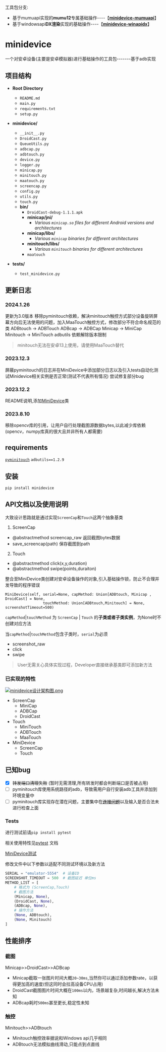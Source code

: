 工具包分支:
  - 基于mumuapi实现的**mumu12**专属基础操作----【**[minidevice-mumuapi](https://github.com/NakanoSanku/minidevice/tree/minidevice-mumuapi)**】
  - 基于windowsapi**DX渲染**实现的基础操作----【**[minidevice-winapidx](https://github.com/NakanoSanku/minidevice/tree/minidevice-winapidx)**】
# minidevice
一个对安卓设备(主要是安卓模拟器)进行基础操作的工具包-------基于adb实现
## 项目结构
- **Root Directory**
  - `README.md`
  - `main.py`
  - `requirements.txt`
  - `setup.py`

- **minidevice/**
  - `__init__.py`
  - `DroidCast.py`
  - `QueueUtils.py`
  - `adbcap.py`
  - `adbtouch.py`
  - `device.py`
  - `logger.py`
  - `minicap.py`
  - `minitouch.py`
  - `maatouch.py`
  - `screencap.py`
  - `config.py`
  - `utils.py`
  - `touch.py`
  - **bin/**
    - `DroidCast-debug-1.1.1.apk`
    - **minicap/jni/**
      - *Various `minicap.so` files for different Android versions and architectures*
    - **minicap/libs/**
      - *Various `minicap` binaries for different architectures*
    - **minitouch/libs/**
      - *Various `minitouch` binaries for different architectures*
    - `maatouch`

- **tests/**
  - `test_minidevice.py`

## 更新日志
### 2024.1.26
更新为3.0版本
移除pyminitouch依赖，解决minitouch触控方式部分设备旋转屏幕方向后无法使用的问题，加入MaaTouch触控方式，修改部分不符合命名规范的类
ADBtouch -> ADBTouch
ADBcap -> ADBCap
Minicap -> MiniCap
Minitouch -> MiniTouch
adbutils 依赖解除版本限制
> minitouch无法在安卓13上使用，请使用MaaTouch替代
### 2023.12.3 
屏蔽pyminitouch的日志并在MiniDevice中添加部分日志以及引入tests自动化测试Minidevice相关实例是否正常(测试不代表所有情况) 尝试修复部分bug
### 2023.12.2
README说明,添加[MiniDevice](./minidevice/device.py)类
### 2023.8.10 
移除opencv库的引用，让用户自行处理截图源数据bytes,以此减少库依赖(opencv，numpy库真的很大且并非所有人都需要)
## requirements
[`pyminitouch`](https://github.com/williamfzc/pyminitouch) `adbutils==1.2.9`
## 安装
`pip install minidevice`
## API文档以及使用说明
大致设计思路就是通过实现`ScreenCap`和`Touch`这两个抽象基类
1. ScreenCap 
- @abstractmethod screencap_raw 返回截图bytes数据
- save_screencap(path) 保存截图到path 
2. Touch
- @abstractmethod click(x,y,duration) 
- @abstractmethod swipe(points,duraiton)

整合至MiniDevice类创建对安卓设备操作的对象,引入基础操作锁，防止不合理并发导致的程序错误
```
MiniDevice(self, serial=None, capMethod: Union[ADBtouch, Minicap , DroidCast] = None,
                 touchMethod: Union[ADBtouch,Minitouch] = None, screenshotTimeout=500)
```
`capMethod`|`touchMethod` 为 `ScreenCap` | `Touch` 的**子类或者子类实例**，为None时不创建对应方法

当`capMethod`|`touchMethod`包含子类时，`serial`为必须
 - screenshot_raw
 - click
 - swipe
> User无需关心具体实现过程，Developer直接继承基类即可添加新方法

### 已实现的特性
[![minidevice设计架构图.png](https://s2.loli.net/2023/12/03/Zje6Bh3TUDxbP2W.png)](https://www.iodraw.com/diagram/?lightbox=1&highlight=0000ff&edit=_blank&layers=1&nav=1&title=%E6%9C%AA%E5%91%BD%E5%90%8D%E7%BB%98%E5%9B%BE.iodraw#R7V1bd5s4EP41nNN9SA73y6PBdveS7KZNdtvuS48Ciq0NRl5ZTuL%2B%2BpUw2BARGxwT8EY%2BfUCDENXMp5lP0ogoRjB7%2BkjAfHqJIxgruho9KcZQ0XXN1HWF%2F1Oj1VriGPZaMCEoyiptBdfoB8yEaiZdogguShUpxjFF87IwxEkCQ1qSAULwY7naHY7Lb52DCRQE1yGIRekXFNHpWurqzlb%2BM0STaf5mzfbWd2Ygr5z1ZDEFEX4siIyRYgQEY7q%2Bmj0FMObKy%2FXy5ZfVl%2Fji3v7466fFv%2BBP%2F7eb3%2F86Wzc2bvLIpgsEJvTgpj9NV%2FO%2FncgjtmMNPz%2BG35BzdWZk1n0A8TJTmDKyFddVBgNlZCmer%2FgjZeQovqb4fqYHusqVu3hEsxgkrORP6SxmQo1dLiggNEMC0xS7hwn6gRMK8hrhFMXRBVjhJe8PJRDmhULdGyZmd3kDBC7QD3Ab5%2BWQV0AJJDerOcxaYOIY3MLYB%2BH9hOBlEgU4xiT9jxqqOmY%2FVqWmKjOVP0BC4VMBSJlqP0I8g5SsWJXsLnvF%2BpFsmOhuVn7cgk7TzUw4LSBOt7IBBTKkTzaNb973mY0MkExY%2F5u90K56n1p%2BHYgpJAmg0Oc6WxQxxC4Kfd2KUmQ1QJnjCii7DpnJkgDMd2Hqjpn5OrvDYQNiNEnYdciMB5llfW4fxMb6ILtB8VxAF0NjeF8Bryqw2qUa1%2FzJIgLhVY4b7ZnoEjyVKl6ABd1gNY7BfIFuN92YATJBiY8pxbOsUg3kFgaYCOLdg7s2ik3XKoHKFDGlOxWYcndAuASmxsjxRP%2F0HDAxSsGyoATfb3w8V9MdiuNckwlOK%2BUIiuEdrcDPDEVRnDY2ByFKJjccT8MzbSu5SB8cGlvJ50wNXEQwBbTgp1KzXuEFogjz9sm6rj%2FHKKGprixfsYaphNAAJ6wTzK%2Fx5iBD0CPkKKpr7s0o22%2Fu3GfYNc3bknVzl1Ww7iL1CyGYfyfgUQl0ZcDqqATSJUnYxe2KMjKxFpsquOX6Cin730xxJACDaYFugNEMCGtHUra5KdqcizB79i5OicGUwQcmFTgo29tnXQrUc4tbXg9YWduW94KhCGrmHkb2eBwEbYLEMOuBRG%2FLB7iaiBLwAL9voPIuDX%2BX%2Fto0vF3T%2Bbdn%2BBrOH0aM7WdFprwpnuAExKOt1E8DKowyg2zrXODUuXPf%2Fg%2BkdJVxALCk%2BFXRdoGXJIQ1LMGIxwTuatHLlM37uNNgBMaAoofyjOfo5vBEb32JElQ1ACWH647D6eV5gebUDPK22hZuRP8tOdy%2BMXYyHM4TVxAqOVyDEN3c5v2N2q3ZvXNa5pmC4QdDX0aDfkUDw%2BhdOLBkOKjtFsza9u5LOLDrhYPqKb2MEkeGQ%2FdRQlz6Faz8v57DZQY43hwue%2FSKo2%2Fr588M7Zmj161zr%2FBznHKT6y5mrRS3jfY27DzDyloHQkvH2jzwxFWAIcEoCnhAllSjP1TDNvtGNTRVXLKQXGPfODsZrqGpFSvDdciGpBlHRkLnNENTjXfOM7w34hmaZZ57psacu%2Bmolusax2UdHZEMTRVXM%2F6gU0gCML%2Bs3l2UVKM7quFZ%2FaMaclmjtsG3o%2B2EuMaBCxuSaxwbCj0gG877Jhsbo7XNNnSv7Odd45xzDt2wdM5B8sWVpmsapm2dq4WfWc56e3PykWfdHQgf7TD4wCdEvxauv3EkstG9Lg1zopAWVlmBM51C0B%2BPufoUITklsqAbmYKbY3dc%2Fdaw7Urw7krE3YtdzbZrgjdPOutJVoVZkeQyshXPUNyhMjIVf6h4gczA3s8JnydEW%2FmoKsQJz6iKE66%2B1y%2FVSMCuel9vErDF2fENXobTXXCSk5pXTWrM%2BosoL2zVdp98Lac09dMrjdrm7smMxhEnNGGMwvsPT4zls%2BaDaEkAV91PrJJMtl7TnSBolGzdGBSdz23yWFic5j6iOfyQaVXCQoRFELxIbY4Ei85TsTX1pPbx8%2BC7f8pr1Jw1aOrRF9hfaRBx3sCzsamkdT2jdYfmY7dG6zRN7oo3WJ88vW1xTdwWf4nZybS7djDQOY%2FTtAZETqKgHRR0T9t0cQo%2FGPqSJPSNJBycpt8eS9DF9QHJEvaOs9NhCbq4iSlZwttioHuWoIvTeskS3hgFPWAJJ3XQvoXFndxoreUznHp6pCEuGaTpkekuokyQ7B2fPPgsRnt80pCfAagfRTbj7XT4ZMWnBCWffFsMdM8nDTHRRPLJN0ZB93zSEA9TvC8%2BmRut7fxYzbJKCbFOOegf6Qiwoan9Spc1u0BTi%2Bmyd24Iw1DweuzOrWuZllqJ5delyzpaTSznxu3Lvnf%2BNcD%2BG59Ziqy%2BFguFp3hx%2B1haappjDaB7VwkaO3ThbfWnAV8JGr0maPIsor6AxhZpCU%2BWGMIHxHosJ671Jq4vAXNnyD1Ocvezb1CYqshxNLeK42itkRy34kAYJIibdaCMXGUwSj%2BdbikDU3EdntPP2C6%2FYLfGCnua3XLHiu9ICryHAtvHyK2thkdr6Kj4cDUtrJVxiNQ%2F5CEB8VpAWHrXgLDFOVG4OVvOut7gry5IOLwWDvlJx%2B7g4FZsvKXHiRdTTG%2FQDKZkYVAFC4tjwrd5IPHHijeW%2BDg6PjYHXDv0F%2FLwTasWNmoyyNbWy%2B0K%2FrjxAMoRPpB4suO64nhFk1M3B6Gh84DgiNtjLx7HeocgaHr06hAQ2J07%2FXyBZff2CaJMZ%2B8TBk2PWh0CA6%2Fu2kJzGLDi9u%2FFrdfDt391zxj9Bw%3D%3D)
- ScreenCap
    - MiniCap
    - ADBCap
    - DroidCast
- Touch
    - MiniTouch
    - ADBTouch
    - MaaTouch
- MiniDevice
  - ScreenCap
  - Touch
## 已知bug
- [x] ~~转发端口清理失败~~ (暂时无需清理,所有转发时都会判断端口是否被占用)
- [ ] pyminitouch库使用系统路径的adb，导致需用户自行安装adb工具并添加到环境变量中
- [ ] pyminitouch库实现存在潜在问题，主要集中在[~~连接问题~~](a1802889f30ad19db2ef12b391eff3c86b2285ea)以及输入是否合法未进行检查上面
### Tests
进行测试前请`pip install pytest`

相关使用特性见[pytest](https://pytest.org) 文档

[MiniDevice测试](tests/test_minidevice.py)

修改文件中以下参数以适配不同测试环境以及新方法
```python
SERIAL = "emulator-5554"  # 设备ID
SCREENSHOT_TIMEOUT = 500  # 截图延迟 单位ms
METHOD_LIST = [
    # 格式为 (ScreenCap,Touch)
    # 截图方法
    (Minicap, None),
    (DroidCast, None),
    (ADBcap, None),
    # 操作方法
    (None, ADBtouch),
    (None, Minitouch)
]
```
## 性能排序
### 截图
Minicap>>DroidCast>>ADBcap

- Minicap截取一张图片时间大概`20~30ms`,当然你可以通过添加参数rate，以获得更加高的速度(但这同时会拉高设备CPU占用)
- DroidCast截图图片时间大概在`100ms`以内，场景越复杂,时间越长,解决方法未知
- ADBcap耗时`500ms`甚至更长,稳定性未知

### 触控
Minitouch>>ADBtouch
- Minitouch触控效率据说和Windows api几乎相同
- ADBtouch无法模拟曲线滑动,只能点到点直线
